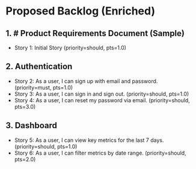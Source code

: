 # Proposed Backlog (Enriched)

## 1. # Product Requirements Document (Sample)
- Story 1: Initial Story (priority=should, pts=1.0)
## 2. Authentication
- Story 2: As a user, I can sign up with email and password. (priority=must, pts=1.0)
- Story 3: As a user, I can sign in and sign out. (priority=should, pts=1.0)
- Story 4: As a user, I can reset my password via email. (priority=should, pts=3.0)
## 3. Dashboard
- Story 5: As a user, I can view key metrics for the last 7 days. (priority=should, pts=1.0)
- Story 6: As a user, I can filter metrics by date range. (priority=should, pts=2.0)